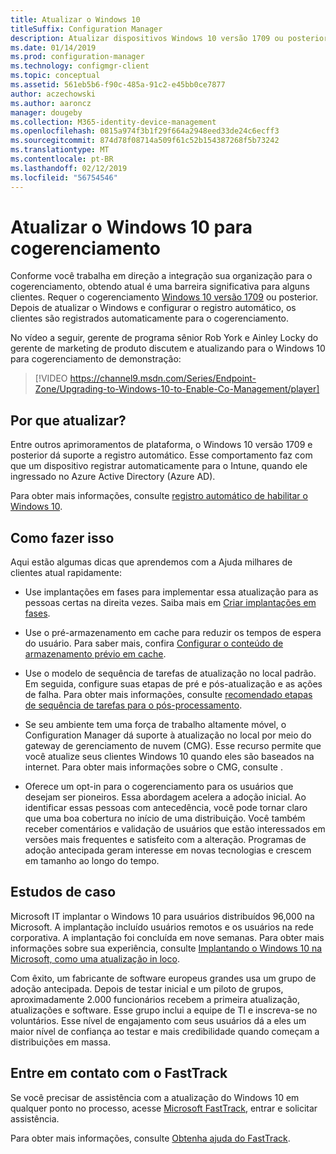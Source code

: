 ```yaml
---
title: Atualizar o Windows 10
titleSuffix: Configuration Manager
description: Atualizar dispositivos Windows 10 versão 1709 ou posterior, que é necessário para o cogerenciamento
ms.date: 01/14/2019
ms.prod: configuration-manager
ms.technology: configmgr-client
ms.topic: conceptual
ms.assetid: 561eb5b6-f90c-485a-91c2-e45bb0ce7877
author: aczechowski
ms.author: aaroncz
manager: dougeby
ms.collection: M365-identity-device-management
ms.openlocfilehash: 0815a974f3b1f29f664a2948eed33de24c6ecff3
ms.sourcegitcommit: 874d78f08714a509f61c52b154387268f5b73242
ms.translationtype: MT
ms.contentlocale: pt-BR
ms.lasthandoff: 02/12/2019
ms.locfileid: "56754546"
---
```

# <a name="upgrade-windows-10-for-co-management"></a>Atualizar o Windows 10 para cogerenciamento

Conforme você trabalha em direção a integração sua organização para o cogerenciamento, obtendo atual é uma barreira significativa para alguns clientes. Requer o cogerenciamento [Windows 10 versão 1709](https://docs.microsoft.com/windows/whats-new/whats-new-windows-10-version-1709) ou posterior. Depois de atualizar o Windows e configurar o registro automático, os clientes são registrados automaticamente para o cogerenciamento.

No vídeo a seguir, gerente de programa sênior Rob York e Ainley Locky do gerente de marketing de produto discutem e atualizando para o Windows 10 para cogerenciamento de demonstração:

> [!VIDEO https://channel9.msdn.com/Series/Endpoint-Zone/Upgrading-to-Windows-10-to-Enable-Co-Management/player]



## <a name="why-upgrade"></a>Por que atualizar?

Entre outros aprimoramentos de plataforma, o Windows 10 versão 1709 e posterior dá suporte a registro automático. Esse comportamento faz com que um dispositivo registrar automaticamente para o Intune, quando ele ingressado no Azure Active Directory (Azure AD). 

Para obter mais informações, consulte [registro automático de habilitar o Windows 10](https://docs.microsoft.com/intune/windows-enroll#enable-windows-10-automatic-enrollment).


## <a name="how-to-do-it"></a>Como fazer isso

Aqui estão algumas dicas que aprendemos com a Ajuda milhares de clientes atual rapidamente:

- Use implantações em fases para implementar essa atualização para as pessoas certas na direita vezes. Saiba mais em [Criar implantações em fases](/sccm/osd/deploy-use/create-phased-deployment-for-task-sequence).  

- Use o pré-armazenamento em cache para reduzir os tempos de espera do usuário. Para saber mais, confira [Configurar o conteúdo de armazenamento prévio em cache](/sccm/osd/deploy-use/create-a-task-sequence-to-upgrade-an-operating-system#configure-pre-cache-content).  

- Use o modelo de sequência de tarefas de atualização no local padrão. Em seguida, configure suas etapas de pré e pós-atualização e as ações de falha. Para obter mais informações, consulte [recomendado etapas de sequência de tarefas para o pós-processamento](/sccm/osd/deploy-use/create-a-task-sequence-to-upgrade-an-operating-system#recommended-task-sequence-steps-for-post-processing).  

- Se seu ambiente tem uma força de trabalho altamente móvel, o Configuration Manager dá suporte à atualização no local por meio do gateway de gerenciamento de nuvem (CMG). Esse recurso permite que você atualize seus clientes Windows 10 quando eles são baseados na internet. Para obter mais informações sobre o CMG, consulte [ ](/sccm/core/clients/manage/cmg/plan-cloud-management-gateway).  

- Oferece um opt-in para o cogerenciamento para os usuários que desejam ser pioneiros. Essa abordagem acelera a adoção inicial. Ao identificar essas pessoas com antecedência, você pode tornar claro que uma boa cobertura no início de uma distribuição. Você também receber comentários e validação de usuários que estão interessados em versões mais frequentes e satisfeito com a alteração. Programas de adoção antecipada geram interesse em novas tecnologias e crescem em tamanho ao longo do tempo.  


## <a name="case-studies"></a>Estudos de caso

Microsoft IT implantar o Windows 10 para usuários distribuídos 96,000 na Microsoft. A implantação incluído usuários remotos e os usuários na rede corporativa. A implantação foi concluída em nove semanas. Para obter mais informações sobre sua experiência, consulte [Implantando o Windows 10 na Microsoft, como uma atualização in loco](https://www.microsoft.com/download/details.aspx?id=50377).  

Com êxito, um fabricante de software europeus grandes usa um grupo de adoção antecipada. Depois de testar inicial e um piloto de grupos, aproximadamente 2.000 funcionários recebem a primeira atualização, atualizações e software. Esse grupo inclui a equipe de TI e inscreva-se no voluntários. Esse nível de engajamento com seus usuários dá a eles um maior nível de confiança ao testar e mais credibilidade quando começam a distribuições em massa.



## <a name="contact-fasttrack"></a>Entre em contato com o FastTrack

Se você precisar de assistência com a atualização do Windows 10 em qualquer ponto no processo, acesse [Microsoft FastTrack](https://Microsoft.com/FastTrack/), entrar e solicitar assistência. 

Para obter mais informações, consulte [Obtenha ajuda do FastTrack](/sccm/comanage/quickstart-fasttrack). 

